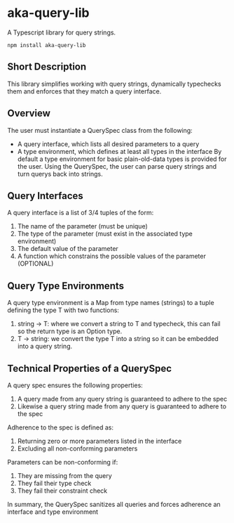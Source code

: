 # aka-query-lib
A Typescript library for query strings.

`npm install aka-query-lib`

## Short Description
This library simplifies working with query strings, dynamically typechecks them and
enforces that they match a query interface.

## Overview
The user must instantiate a QuerySpec class from the following:
- A query interface, which lists all desired parameters to a query
- A type environment, which defines at least all types in the interface
By default a type environment for basic plain-old-data types is provided for the user.
Using the QuerySpec, the user can parse query strings and turn querys back into strings.

## Query Interfaces
A query interface is a list of 3/4 tuples of the form:
1. The name of the parameter (must be unique)
2. The type of the parameter (must exist in the associated type environment)
3. The default value of the parameter
4. A function which constrains the possible values of the parameter (OPTIONAL)

## Query Type Environments
A query type environment is a Map from type names (strings) to a tuple defining the type T with two functions:
1. string -> T: where we convert a string to T and typecheck, this can fail so the return type is an Option type.
2. T -> string: we convert the type T into a string so it can be embedded into a query string.

## Technical Properties of a QuerySpec
A query spec ensures the following properties:
1. A query made from any query string is guaranteed to adhere to the spec
2. Likewise a query string made from any query is guaranteed to adhere to the spec

Adherence to the spec is defined as:
1. Returning zero or more parameters listed in the interface
2. Excluding all non-conforming parameters

Parameters can be non-conforming if:
1. They are missing from the query
2. They fail their type check
3. They fail their constraint check

In summary, the QuerySpec sanitizes all queries and forces adherence an interface and type environment